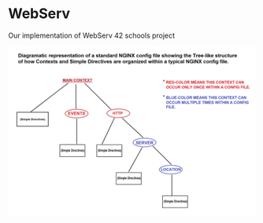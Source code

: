 # WebServ
Our implementation of WebServ 42 schools project

<p align="center">
	<img src="./assets/nginx_config_structure.jpg" >
</p>
